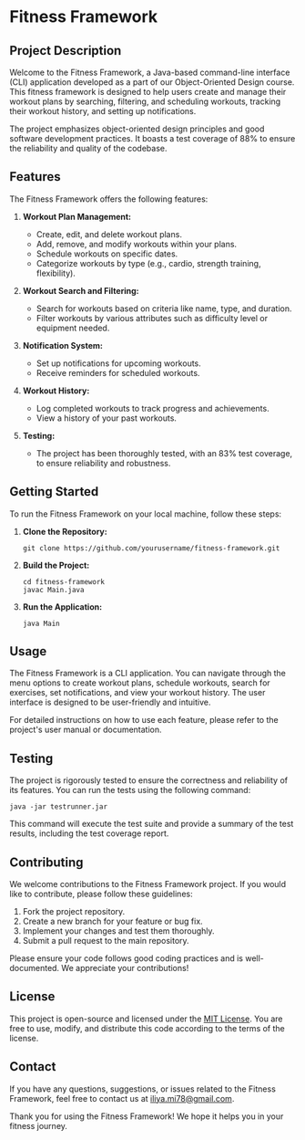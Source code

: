 # Fitness Framework

## Project Description

Welcome to the Fitness Framework, a Java-based command-line interface (CLI) application developed as a part of our Object-Oriented Design course. This fitness framework is designed to help users create and manage their workout plans by searching, filtering, and scheduling workouts, tracking their workout history, and setting up notifications.

The project emphasizes object-oriented design principles and good software development practices. It boasts a test coverage of 88% to ensure the reliability and quality of the codebase.

## Features

The Fitness Framework offers the following features:

1. **Workout Plan Management:**
   - Create, edit, and delete workout plans.
   - Add, remove, and modify workouts within your plans.
   - Schedule workouts on specific dates.
   - Categorize workouts by type (e.g., cardio, strength training, flexibility).

2. **Workout Search and Filtering:**
   - Search for workouts based on criteria like name, type, and duration.
   - Filter workouts by various attributes such as difficulty level or equipment needed.

3. **Notification System:**
   - Set up notifications for upcoming workouts.
   - Receive reminders for scheduled workouts.

4. **Workout History:**
   - Log completed workouts to track progress and achievements.
   - View a history of your past workouts.

5. **Testing:**
   - The project has been thoroughly tested, with an 83% test coverage, to ensure reliability and robustness.

## Getting Started

To run the Fitness Framework on your local machine, follow these steps:

1. **Clone the Repository:**
   ```shell
   git clone https://github.com/yourusername/fitness-framework.git
   ```

2. **Build the Project:**
   ```shell
   cd fitness-framework
   javac Main.java
   ```

3. **Run the Application:**
   ```shell
   java Main
   ```

## Usage

The Fitness Framework is a CLI application. You can navigate through the menu options to create workout plans, schedule workouts, search for exercises, set notifications, and view your workout history. The user interface is designed to be user-friendly and intuitive.

For detailed instructions on how to use each feature, please refer to the project's user manual or documentation.

## Testing

The project is rigorously tested to ensure the correctness and reliability of its features. You can run the tests using the following command:

```shell
java -jar testrunner.jar
```

This command will execute the test suite and provide a summary of the test results, including the test coverage report.

## Contributing

We welcome contributions to the Fitness Framework project. If you would like to contribute, please follow these guidelines:

1. Fork the project repository.
2. Create a new branch for your feature or bug fix.
3. Implement your changes and test them thoroughly.
4. Submit a pull request to the main repository.

Please ensure your code follows good coding practices and is well-documented. We appreciate your contributions!

## License

This project is open-source and licensed under the [MIT License](LICENSE). You are free to use, modify, and distribute this code according to the terms of the license.

## Contact

If you have any questions, suggestions, or issues related to the Fitness Framework, feel free to contact us at [iliya.mi78@gmail.com](mailto:iliya.mi78@gmail.com).

Thank you for using the Fitness Framework! We hope it helps you in your fitness journey.
